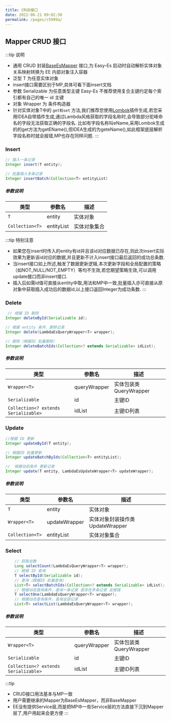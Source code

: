 ```yaml
---
title: CRUD接口
date: 2022-06-21 09:02:50
permalink: /pages/c5999a/
---
```


## Mapper CRUD 接口

:::tip 说明
- 通用 CRUD 封装[BaseEsMapper](https://gitee.com/dromara/easy-es/blob/master/easy-es-core/src/main/java/cn/easyes/core/conditions/interfaces/BaseEsMapper.java) 接口,为 Easy-Es 启动时自动解析实体对象关系映射转换为 EE 内部对象注入容器
- 泛型 T 为任意实体对象
- insert接口需要区别于MP,具体可看下面insert文档
- 参数 Serializable 为任意类型主键 Easy-Es 不推荐使用复合主键约定每个索引都有自己的唯一 id 主键
- 对象 Wrapper 为 条件构造器
- 针对实体对象T中的 `get和set` 方法,我们推荐您使用[Lombok](https://projectlombok.org/)插件生成,若您采用IDEA自带插件生成,通过Lambda风格获取的字段名称时,会导致部分驼峰命名的字段无法获取正确的字段名.
比如有字段名称叫eName,采用Lombok生成的的get方法为getEName(),但IDEA生成的为geteName(),如此框架底层解析字段名称时就会报错,MP也存在同样问题.
:::
  
### Insert

```java
// 插入一条记录
Integer insert(T entity);

// 批量插入多条记录
Integer insertBatch(Collection<T> entityList)
```

##### 参数说明
| 类型 | 参数名 | 描述 |
| --- | --- | --- |
| `T` | entity | 实体对象 |
| `Collection<T>` | entityList | 实体对象集合 |

:::tip 特别注意
- 如果您在insert时传入的entity有id并且该id对应数据已存在,则此次insert实际效果为更新该id对应的数据,并且更新不计入insert接口最后返回的成功总条数.
- 当insert接口如上所述,触发了数据更新逻辑,本次更新字段和全局配置的策略（如NOT_NULL/NOT_EMPTY）等均不生效,若您期望策略生效,可以调用update接口而非insert接口.
- 插入后如需id值可直接从entity中取,用法和MP中一致,批量插入亦可直接从原对象中获取插入成功后的数据id,以上接口返回Integer为成功条数.
:::

### Delete

```java
 // 根据 ID 删除
Integer deleteById(Serializable id);

// 根据 entity 条件，删除记录
Integer delete(LambdaEsQueryWrapper<T> wrapper);

// 删除（根据ID 批量删除）
Integer deleteBatchIds(Collection<? extends Serializable> idList);
```
##### 参数说明
| 类型 | 参数名 | 描述 |
| --- | --- | --- |
| `Wrapper<T>` | queryWrapper | 实体包装类 QueryWrapper |
| `Serializable` | id | 主键ID |
| `Collection<? extends Serializable>` | idList | 主键ID列表 |

### Update

```java
//根据 ID 更新
Integer updateById(T entity);

// 根据ID 批量更新
Integer updateBatchByIds(Collection<T> entityList);

//  根据动态条件 更新记录
Integer update(T entity, LambdaEsUpdateWrapper<T> updateWrapper);
```

##### 参数说明
| 类型 | 参数名 | 描述 |
| --- | --- | --- |
| `T` | entity | 实体对象 |
| `Wrapper<T>` | updateWrapper | 实体对象封装操作类 UpdateWrapper |
| `Collection<T>` | entityList | 实体对象集合 |

### Select

```java
	// 获取总数
    Long selectCount(LambdaEsQueryWrapper<T> wrapper);
 	// 根据 ID 查询
    T selectById(Serializable id);
	// 查询（根据ID 批量查询）
    List<T> selectBatchIds(Collection<? extends Serializable> idList);
	// 根据动态查询条件，查询一条记录 若存在多条记录 会报错
    T selectOne(LambdaEsQueryWrapper<T> wrapper);
    // 根据动态查询条件，查询全部记录
    List<T> selectList(LambdaEsQueryWrapper<T> wrapper);
```

##### 参数说明
| 类型 | 参数名 | 描述 |
| --- | --- | --- |
| `Wrapper<T>` | queryWrapper | 实体包装类 QueryWrapper |
| `Serializable` | id | 主键ID |
| `Collection<? extends Serializable>` | idList | 主键ID列表 |

:::tip
- CRUD接口用法基本与MP一致
- 用户需要继承的Mapper为BaseEsMapper，而非BaseMapper
- EE没有提供Service层,而是把MP中一些Service层的方法直接下沉到Mapper层了,用户用起来会更方便
:::


 
